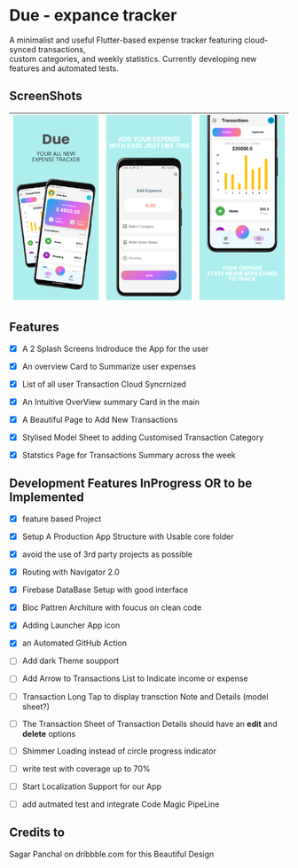 # Due - expance tracker

 A minimalist and useful Flutter-based expense tracker featuring cloud-synced transactions,  
 custom categories, and weekly statistics. Currently developing new features and automated tests.

## ScreenShots


![h](https://github.com/Yossef-Dawoad/Due-Expense-Tracker/blob/dev/app_screens/image1.png)  |  ![b](https://github.com/Yossef-Dawoad/Due-Expense-Tracker/blob/dev/app_screens/image2.png) |  ![b](https://github.com/Yossef-Dawoad/Due-Expense-Tracker/blob/dev/app_screens/image3.png)
:-------------------------:|:-------------------------:|:-------------------------:


## Features

- [X] A 2 Splash Screens Indroduce the App for the user  
- [X] An overview Card to Summarize user expenses  
- [X] List of all user Transaction Cloud Syncrnized   
- [X] An Intuitive OverView summary Card in the main 
- [X] A Beautiful Page to Add New Transactions
- [X] Stylised Model Sheet to adding Customised Transaction Category
- [X] Statstics Page for Transactions Summary across the week 



## Development Features InProgress OR to be Implemented
- [X] feature based Project
- [x] Setup A Production App Structure with Usable core folder
- [X] avoid the use of 3rd party projects as possible 
- [X] Routing with Navigator 2.0
- [X] Firebase DataBase Setup with good interface 
- [X] Bloc Pattren Architure with foucus on clean code
- [X] Adding Launcher App icon 
- [X] an Automated GitHub Action
- [ ] Add dark Theme soupport
- [ ] Add Arrow to Transactions List to Indicate income or expense
- [ ] Transaction Long Tap to display transction Note and Details (model sheet?)
- [ ] The Transaction Sheet of Transaction Details should have an **edit** and **delete** options
- [ ] Shimmer Loading instead of circle progress indicator
- [ ] write test with coverage up to 70%
- [ ] Start Localization Support for our App
- [ ] add autmated test and integrate Code Magic PipeLine


## Credits to
Sagar Panchal on dribbble.com for this Beautiful Design

